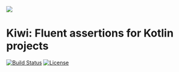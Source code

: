 <img src="https://github.com/from-source/kiwi/blob/master/img/logo_kiwi.png" weight=800>

# Kiwi: Fluent assertions for Kotlin projects

[![Build Status](https://travis-ci.com/from-source/kiwi.svg?branch=master)](https://travis-ci.com/from-source/kiwi)
[![License](https://img.shields.io/badge/License-MIT-blue.svg)](https://github.com/from-source/kiwi/blob/master/LICENSE.md)



